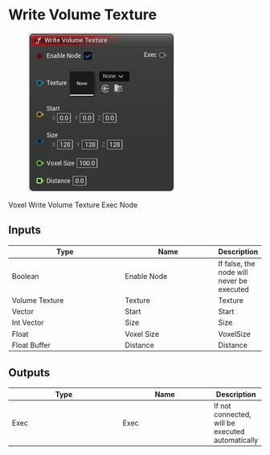# Write Volume Texture

<div align="left" data-full-width="false">

<figure><img src="Write_Volume_Texture.png" alt=""><figcaption></figcaption></figure>

</div>

Voxel Write Volume Texture Exec Node

## Inputs

<table>
<thead><tr><th width="250">Type</th><th width="200">Name</th><th>Description</th></tr></thead>
<tbody>
<tr><td>Boolean</td><td>Enable Node</td><td>If false, the node will never be executed</td></tr>
<tr><td>Volume Texture</td><td>Texture</td><td>Texture</td></tr>
<tr><td>Vector</td><td>Start</td><td>Start</td></tr>
<tr><td>Int Vector</td><td>Size</td><td>Size</td></tr>
<tr><td>Float</td><td>Voxel Size</td><td>VoxelSize</td></tr>
<tr><td>Float Buffer</td><td>Distance</td><td>Distance</td></tr>
</tbody>
</table>

## Outputs

<table>
<thead><tr><th width="250">Type</th><th width="200">Name</th><th>Description</th></tr></thead>
<tbody>
<tr><td>Exec</td><td>Exec</td><td>If not connected, will be executed automatically</td></tr>
</tbody>
</table>